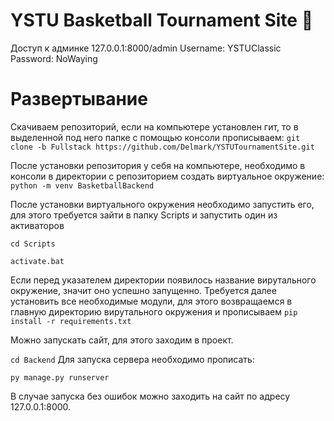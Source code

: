 # YSTU Basketball Tournament Site :basketball:


Доступ к админке 127.0.0.1:8000/admin
Username: YSTUClassic
Password: NoWaying

# Развертывание
Скачиваем репозиторий, если на компьютере установлен гит, то в выделенной под него папке с помощью консоли прописываем:
```git clone -b Fullstack https://github.com/Delmark/YSTUTournamentSite.git```  

После установки репозитория у себя на компьютере, необходимо в консоли в директории с репозиторием создать виртуальное окружение:
```python -m venv BasketballBackend``` 

После установки виртуального окружения необходимо запустить его, для этого требуется зайти в папку Scripts и запустить один из активаторов
 
```cd Scripts``` 

```activate.bat```
 
Если перед указателем директории появилось название вирутального окружение, значит оно успешно запущенно.
Требуется далее установить все необходимые модули, для этого возвращаемся в главную директорию вирутального окружения и прописываем ```pip install -r requirements.txt```
 
Можно запускать сайт, для этого заходим в проект.  

```cd Backend```
Для запуска сервера необходимо прописать:  

```py manage.py runserver```
 
В случае запуска без ошибок можно заходить на сайт по адресу 127.0.0.1:8000.
